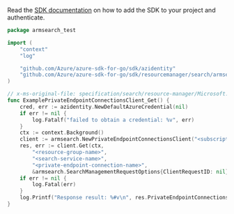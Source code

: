 Read the [SDK documentation](https://github.com/Azure/azure-sdk-for-go/blob/sdk%2Fresourcemanager%2Fsearch%2Farmsearch%2Fv0.3.0/sdk/resourcemanager/search/armsearch/README.md) on how to add the SDK to your project and authenticate.

```go
package armsearch_test

import (
	"context"
	"log"

	"github.com/Azure/azure-sdk-for-go/sdk/azidentity"
	"github.com/Azure/azure-sdk-for-go/sdk/resourcemanager/search/armsearch"
)

// x-ms-original-file: specification/search/resource-manager/Microsoft.Search/stable/2020-08-01/examples/GetPrivateEndpointConnection.json
func ExamplePrivateEndpointConnectionsClient_Get() {
	cred, err := azidentity.NewDefaultAzureCredential(nil)
	if err != nil {
		log.Fatalf("failed to obtain a credential: %v", err)
	}
	ctx := context.Background()
	client := armsearch.NewPrivateEndpointConnectionsClient("<subscription-id>", cred, nil)
	res, err := client.Get(ctx,
		"<resource-group-name>",
		"<search-service-name>",
		"<private-endpoint-connection-name>",
		&armsearch.SearchManagementRequestOptions{ClientRequestID: nil})
	if err != nil {
		log.Fatal(err)
	}
	log.Printf("Response result: %#v\n", res.PrivateEndpointConnectionsClientGetResult)
}
```
